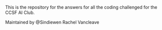 This is the repository for the answers for all the coding challenged
for the CCSF AI Club.

Maintained by @Sindiewen Rachel Vancleave